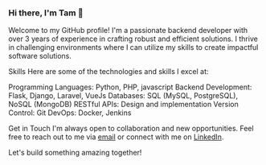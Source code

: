 ### Hi there, I'm Tam 👋

Welcome to my GitHub profile! I'm a passionate backend developer with over 3 years of experience in crafting robust and efficient solutions. I thrive in challenging environments where I can utilize my skills to create impactful software solutions.

Skills
Here are some of the technologies and skills I excel at:

Programming Languages: Python, PHP, javascript
Backend Development: Flask, Django, Laravel, VueJs
Databases: SQL (MySQL, PostgreSQL), NoSQL (MongoDB)
RESTful APIs: Design and implementation
Version Control: Git
DevOps: Docker, Jenkins

Get in Touch
I'm always open to collaboration and new opportunities. Feel free to reach out to me via  [email](tamnn25@gmail.com) or connect with me on [LinkedIn](https://www.linkedin.com/in/nguyen-nhat-tam-1a752b125/).

Let's build something amazing together!
<!--
**tamnn25/tamnn25** is a ✨ _special_ ✨ repository because its `README.md` (this file) appears on your GitHub profile.

Here are some ideas to get you started:

- 🔭 I’m currently working on ...
- 🌱 I’m currently learning ...
- 👯 I’m looking to collaborate on ...
- 🤔 I’m looking for help with ...
- 💬 Ask me about ...
- 📫 How to reach me: ...
- 😄 Pronouns: ...
- ⚡ Fun fact: ...
-->
